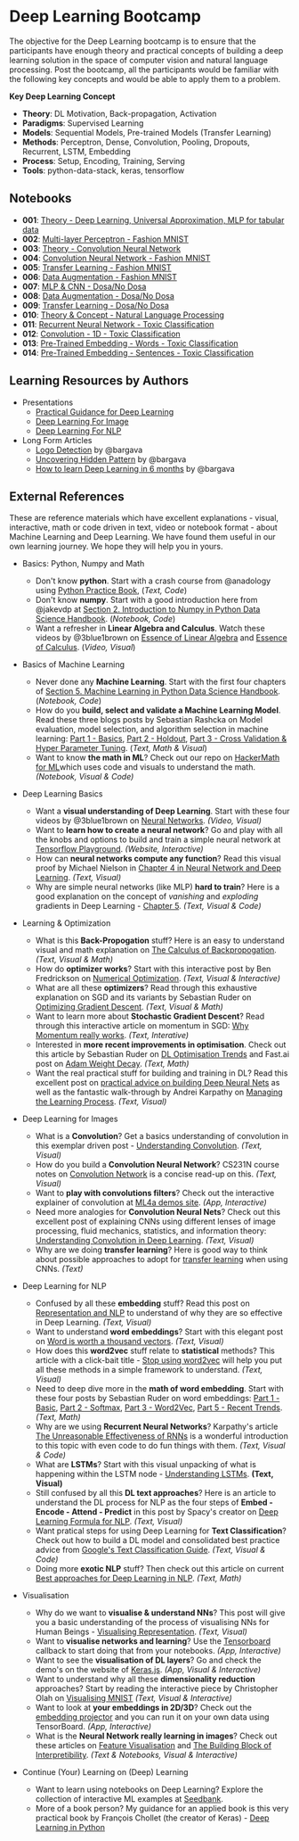 # Deep Learning Bootcamp

The objective for the Deep Learning bootcamp is to ensure that the participants have enough theory and practical concepts of building a deep learning solution in the space of computer vision and natural language processing. Post the bootcamp, all the participants would be familiar with the following key concepts and would be able to apply them to a problem.

**Key Deep Learning Concept**
- **Theory**: DL Motivation, Back-propagation, Activation
- **Paradigms**: Supervised Learning
- **Models**: Sequential Models, Pre-trained Models (Transfer Learning)
- **Methods**: Perceptron, Dense, Convolution, Pooling, Dropouts, Recurrent, LSTM, Embedding
- **Process**: Setup, Encoding, Training, Serving
- **Tools**: python-data-stack, keras, tensorflow

## Notebooks

- **001**: [Theory - Deep Learning, Universal Approximation, MLP for tabular data](/001-Theory-DL.ipynb)
- **002**: [Multi-layer Perceptron - Fashion MNIST](002-MLP-Fashion.ipynb)
- **003**: [Theory - Convolution Neural Network](/003-Theory-CNN.ipynb)
- **004**: [Convolution Neural Network - Fashion MNIST](/004-CNN-Fashion.ipynb)
- **005**: [Transfer Learning - Fashion MNIST](/005-Transfer-Learning-Fashion.ipynb)
- **006**: [Data Augmentation - Fashion MNIST](/006-Data-Augmentation-Fashion.ipynb)
- **007**: [MLP & CNN - Dosa/No Dosa](/007-MLP-CNN-DosaNoDosa.ipynb)
- **008**: [Data Augmentation - Dosa/No Dosa](/008-Data-Aug-DosaNoDosa.ipynb)
- **009**: [Transfer Learning - Dosa/No Dosa](/009-Transfer-Learning-DosaNoDosa.ipynb)
- **010**: [Theory & Concept - Natural Language Processing](010-NLP-Basics.ipynb)
- **011**: [Recurrent Neural Network - Toxic Classification](/011-RNN-LSTM-Toxic.ipynb)
- **012**: [Convolution - 1D - Toxic Classification](/012-CNN-1D-Toxic.ipynb)
- **013**: [Pre-Trained Embedding - Words - Toxic Classification](/013-PreTrained-Words-Toxic.ipynb)
- **014**: [Pre-Trained Embedding - Sentences - Toxic Classification](014-PreTrained-Sentence-Toxic.ipynb)

## Learning Resources by Authors

- Presentations
  - [Practical Guidance for Deep Learning](/dl-practical-guidance.pdf)
  - [Deep Learning For Image](https://speakerdeck.com/amitkaps/deep-learning-for-image)
  - [Deep Learning For NLP](https://www.slideshare.net/amitkaps/deep-learning-for-nlp-69972908) 
- Long Form Articles 
  - [Logo Detection](https://www.oreilly.com/ideas/logo-detection-using-apache-mxnet)  by @bargava
  - [Uncovering Hidden Pattern](https://www.oreilly.com/ideas/uncovering-hidden-patterns-through-machine-learning) by @bargava
  - [How to learn Deep Learning in 6 months](https://towardsdatascience.com/how-to-learn-deep-learning-in-6-months-e45e40ef7d48) by @bargava


## External References
These are reference materials which have excellent explanations - visual, interactive, math or code driven in text, video or notebook format - about Machine Learning and Deep Learning. We have found them useful in our own learning journey. We hope they will help you in yours.

- Basics: Python, Numpy and Math
  - Don't know **python**. Start with a crash course from @anadology using [Python Practice Book](https://anandology.com/python-practice-book/), (*Text, Code*)
  - Don't know **numpy**. Start with a good introduction here from @jakevdp at [Section 2. Introduction to Numpy in Python Data Science Handbook](https://jakevdp.github.io/PythonDataScienceHandbook/). (*Notebook, Code*)
  - Want a refresher in **Linear Algebra and Calculus**. Watch these videos by @3blue1brown on [Essence of Linear Algebra](https://www.youtube.com/playlist?list=PLZHQObOWTQDPD3MizzM2xVFitgF8hE_ab) and [Essence of Calculus](https://www.youtube.com/playlist?list=PLZHQObOWTQDMsr9K-rj53DwVRMYO3t5Yr). (*Video, Visual*)

- Basics of Machine Learning
  - Never done any **Machine Learning**. Start with the first four chapters of [Section 5. Machine Learning in Python Data Science Handbook](https://jakevdp.github.io/PythonDataScienceHandbook/). (*Notebook, Code*)
  - How do you **build, select and validate a Machine Learning Model**. Read these three blogs posts by Sebastian Rashcka on Model evaluation, model selection, and algorithm selection in machine learning: [Part 1 - Basics](https://sebastianraschka.com/blog/2016/model-evaluation-selection-part1.html), [Part 2 - Holdout](https://sebastianraschka.com/blog/2016/model-evaluation-selection-part2.html), [Part 3 - Cross Validation & Hyper Parameter Tuning](https://sebastianraschka.com/blog/2016/model-evaluation-selection-part2.html). (*Text, Math & Visual*)
  - Want to know **the math in ML**? Check out our repo on [HackerMath for ML](https://github.com/amitkaps/hackermath/)which uses code and visuals to understand the math. *(Notebook, Visual & Code)*

- Deep Learning Basics
  - Want a **visual understanding of Deep Learning**. Start with these four videos by @3blue1brown on [Neural Networks](https://www.youtube.com/watch?v=aircAruvnKk&list=PLZHQObOWTQDNU6R1_67000Dx_ZCJB-3pi). *(Video, Visual)*
  - Want to **learn how to create a neural network**? Go and play with all the knobs and options to build and train a simple neural network at [Tensorflow Playground](https://playground.tensorflow.org/). *(Website, Interactive)* 
  - How can **neural networks compute any function**? Read this visual proof by Michael Nielson in [Chapter 4 in Neural Network and Deep Learning](http://neuralnetworksanddeeplearning.com/chap4.html). *(Text, Visual)*
  - Why are simple neural networks (like MLP) **hard to train**? Here is a good explanation on the concept of *vanishing* and *exploding* gradients in Deep Learning - [Chapter 5](http://neuralnetworksanddeeplearning.com/chap5.html). *(Text, Visual & Code)*


- Learning & Optimization
  - What is this **Back-Propogation** stuff? Here is an easy to understand visual and math explanation on [The Calculus of Backpropogation](http://colah.github.io/posts/2015-08-Backprop/). *(Text, Visual & Math)*
  - How do **optimizer works**? Start with this interactive post by Ben Fredrickson on [Numerical Optimization](https://www.benfrederickson.com/numerical-optimization/). *(Text, Visual & Interactive)*
  - What are all these **optimizers**? Read through this exhaustive explanation on SGD and its variants by Sebastian Ruder on [Optimizing Gradient Descent](http://ruder.io/optimizing-gradient-descent/). *(Text, Visual & Math)*
  - Want to learn more about **Stochastic Gradient Descent**? Read through this interactive article on momentum in SGD: [Why Momentum really works](https://distill.pub/2017/momentum/). *(Text, Interative)*
  - Interested in **more recent improvements in optimisation**. Check out this article by Sebastian Ruder on [DL Optimisation Trends](http://ruder.io/deep-learning-optimization-2017/) and Fast.ai post on [Adam Weight Decay](http://www.fast.ai/2018/07/02/adam-weight-decay/). *(Text, Math)*
  - Want the real practical stuff for building and training in DL? Read this excellent post on [practical advice on building Deep Neural Nets](https://pcc.cs.byu.edu/2017/10/02/practical-advice-for-building-deep-neural-networks/) as well as the fantastic walk-through by Andrei Karpathy on [Managing the Learning Process](http://cs231n.github.io/neural-networks-3/). *(Text, Visual)* 
  

- Deep Learning for Images
  - What is a **Convolution**? Get a basics understanding of convolution in this exemplar driven post - [Understanding Convolution](http://colah.github.io/posts/2014-07-Understanding-Convolutions/). *(Text, Visual)*
  - How do you build a **Convolution Neural Network**? CS231N course notes on [Convolution Network](http://cs231n.github.io/convolutional-networks/) is a concise read-up on this. *(Text, Visual)*
  - Want to **play with convolutions filters**? Check out the interactive explainer of convolution at [ML4a demos site](http://ml4a.github.io/demos/convolution_all/). *(App, Interactive)*
  - Need more analogies for **Convolution Neural Nets**? Check out this excellent post of explaining CNNs using different lenses of image processing, fluid mechanics, statistics, and information theory: [Understanding Convolution in Deep Learning](http://timdettmers.com/2015/03/26/convolution-deep-learning/). *(Text, Visual)*
  - Why are we doing **transfer learning**? Here is good way to think about possible approaches to adopt for [transfer learning](http://cs231n.github.io/transfer-learning/) when using CNNs. *(Text)*

- Deep Learning for NLP
  - Confused by all these **embedding** stuff? Read this post on [Representation and NLP](http://colah.github.io/posts/2014-07-NLP-RNNs-Representations/) to understand of why they are so effective in Deep Learning. *(Text, Visual)*
  - Want to understand **word embeddings**? Start with this elegant post on [Word is worth a thousand vectors](https://multithreaded.stitchfix.com/blog/2015/03/11/word-is-worth-a-thousand-vectors/). *(Text, Visual)*
  - How does this **word2vec** stuff relate to **statistical** methods? This article with a click-bait title -  [Stop using word2vec](https://multithreaded.stitchfix.com/blog/2017/10/18/stop-using-word2vec/) will help you put all these methods in a simple framework to understand. *(Text, Visual)*
  - Need to deep dive more in the **math of word embedding**. Start with these four posts by Sebastian Ruder on word embeddings: [Part 1 - Basic](http://ruder.io/word-embeddings-1/), [Part 2 - Softmax](http://ruder.io/word-embeddings-2/),  [Part 3 - Word2Vec](http://ruder.io/secret-word2vec/), [Part 5 - Recent Trends](http://ruder.io/word-embeddings-2017/index.html). *(Text, Math)*
  - Why are we using **Recurrent Neural Networks**? Karpathy's article [The Unreasonable Effectiveness of RNNs](http://karpathy.github.io/2015/05/21/rnn-effectiveness/) is a wonderful introduction to this topic with even code to do fun things with them. *(Text, Visual & Code)*
  - What are **LSTMs**? Start with this visual unpacking of what is happening within the LSTM node - [Understanding LSTMs](http://colah.github.io/posts/2015-08-Understanding-LSTMs/). **(Text, Visual)**
  - Still confused by all this **DL text approaches**? Here is an article to understand the DL process for NLP as the four steps of **Embed - Encode - Attend - Predict** in this post by Spacy's creator on [Deep Learning Formula for NLP](https://explosion.ai/blog/deep-learning-formula-nlp). *(Text, Visual)*
  - Want pratical steps for using Deep Learning for **Text Classification**? Check out how to build a DL model and consolidated best practice advice from [Google's Text Classification Guide](https://developers.google.com/machine-learning/guides/text-classification/step-2-5). *(Text, Visual & Code)*
  - Doing more **exotic NLP** stuff? Then check out this article on current [Best approaches for Deep Learning in NLP](http://ruder.io/deep-learning-nlp-best-practices/). *(Text, Math)*

- Visualisation
  - Why do we want to **visualise & understand NNs**? This post will give you a basic understanding of the process of visualising NNs for Human Beings - [Visualising Representation](http://colah.github.io/posts/2015-01-Visualizing-Representations/). *(Text, Visual)*
  - Want to **visualise networks and learning**? Use the [Tensorboard](https://www.tensorflow.org/guide/summaries_and_tensorboard) callback to start doing that from your notebooks. *(App, Interactive)*
  - Want to see the **visualisation of DL layers**? Go and check the demo's on the website of [Keras.js](https://transcranial.github.io/keras-js/#/). *(App, Visual & Interactive)*
  - Want to understand why all these **dimensionality reduction** approaches? Start by reading the interactive piece by Christopher Olah on [Visualising MNIST](http://colah.github.io/posts/2014-10-Visualizing-MNIST/) *(Text, Visual & Interactive)*
  - Want to look at **your embeddings in 2D/3D**? Check out the [embedding projector](https://projector.tensorflow.org/) and you can run it on your own data using TensorBoard. *(App, Interactive)*
  - What is the **Neural Network really learning in images**? Check out these articles on [Feature Visualisation](https://distill.pub/2017/feature-visualization/) and [The Building Block of Interpretibility](https://distill.pub/2018/building-blocks/). *(Text & Notebooks, Visual & Interactive)*

- Continue (Your) Learning on (Deep) Learning
  - Want to learn using notebooks on Deep Learning? Explore the collection of interactive ML examples at [Seedbank](https://tools.google.com/seedbank/).
  - More of a book person? My guidance for an applied book is this very practical book by François Chollet (the creator of Keras) - [Deep Learning in Python](https://www.manning.com/books/deep-learning-with-python)
